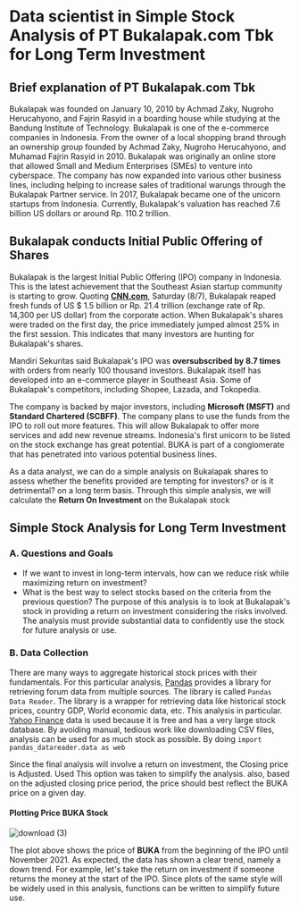 # Data scientist in Simple Stock Analysis of PT Bukalapak.com Tbk for Long Term Investment

## Brief explanation of PT Bukalapak.com Tbk
Bukalapak was founded on January 10, 2010 by Achmad Zaky, Nugroho Herucahyono, and Fajrin Rasyid in a boarding house while studying at the Bandung Institute of Technology.
Bukalapak is one of the e-commerce companies in Indonesia. From the owner of a local shopping brand through an ownership group founded by Achmad Zaky, Nugroho Herucahyono, and Muhamad Fajrin Rasyid in 2010. Bukalapak was originally an online store that allowed Small and Medium Enterprises (SMEs) to venture into cyberspace. The company has now expanded into various other business lines, including helping to increase sales of traditional warungs through the Bukalapak Partner service. In 2017, Bukalapak became one of the unicorn startups from Indonesia. Currently, Bukalapak's valuation has reached 7.6 billion US dollars or around Rp. 110.2 trillion.
## Bukalapak conducts Initial Public Offering of Shares
Bukalapak is the largest Initial Public Offering (IPO) company in Indonesia. This is the latest achievement that the Southeast Asian startup community is starting to grow.
Quoting **[CNN.com](https://www.cnnindonesia.com/ekonomi/20210807172937-92-677724/ipo-bukalapak-terbesar-sepanjang-sejarah)**, Saturday (8/7), Bukalapak reaped fresh funds of US $ 1.5 billion or Rp. 21.4 trillion (exchange rate of Rp. 14,300 per US dollar) from the corporate action.
When Bukalapak's shares were traded on the first day, the price immediately jumped almost 25% in the first session. This indicates that many investors are hunting for Bukalapak's shares.

Mandiri Sekuritas said Bukalapak's IPO was **oversubscribed by 8.7 times** with orders from nearly 100 thousand investors.
Bukalapak itself has developed into an e-commerce player in Southeast Asia. Some of Bukalapak's competitors, including Shopee, Lazada, and Tokopedia.

The company is backed by major investors, including **Microsoft (MSFT)** and **Standard Chartered (SCBFF)**.
The company plans to use the funds from the IPO to roll out more features. This will allow Bukalapak to offer more services and add new revenue streams.
Indonesia's first unicorn to be listed on the stock exchange has great potential. BUKA is part of a conglomerate that has penetrated into various potential business lines.

As a data analyst, we can do a simple analysis on Bukalapak shares to assess whether the benefits provided are tempting for investors? or is it detrimental? on a long term basis.
Through this simple analysis, we will calculate the **Return On Investment** on the Bukalapak stock

## Simple Stock Analysis for Long Term Investment

### A. Questions and Goals
- If we want to invest in long-term intervals, how can we reduce risk while maximizing return on investment?
- What is the best way to select stocks based on the criteria from the previous question?
The purpose of this analysis is to look at Bukalapak's stock in providing a return on investment considering the risks involved. The analysis must provide substantial data to confidently use the stock for future analysis or use.

### B. Data Collection
There are many ways to aggregate historical stock prices with their fundamentals. For this particular analysis, [Pandas](https://pandas.pydata.org/) provides a library for retrieving forum data from multiple sources. The library is called `Pandas Data Reader`. The library is a wrapper for retrieving data like historical stock prices, country GDP, World economic data, etc. This analysis in particular. [Yahoo Finance](https://finance.yahoo.com/quote/BUKA.JK?p=BUKA.JK&.tsrc=fin-srch) data is used because it is free and has a very large stock database. By avoiding manual, tedious work like downloading CSV files, analysis can be used for as much stock as possible. By doing `import pandas_datareader.data as web`

Since the final analysis will involve a return on investment, the Closing price is Adjusted. Used This option was taken to simplify the analysis. also, based on the adjusted closing price period, the price should best reflect the BUKA price on a given day.
#### Plotting Price BUKA Stock
![download (3)](https://user-images.githubusercontent.com/91531966/141608697-84a9b465-ba67-4a7b-a0f0-55e3722766b4.png)

The plot above shows the price of **BUKA** from the beginning of the IPO until November 2021. As expected, the data has shown a clear trend, namely a down trend. For example, let's take the return on investment if someone returns the money at the start of the IPO. Since plots of the same style will be widely used in this analysis, functions can be written to simplify future use.
